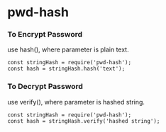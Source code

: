# pwd-hash

### To Encrypt Password
use hash(), where parameter is plain text.
```
const stringHash = require('pwd-hash');
const hash = stringHash.hash('text');
```

### To Decrypt Password
use verify(), where parameter is hashed string.
```
const stringHash = require('pwd-hash');
const hash = stringHash.verify('hashed string');
```
